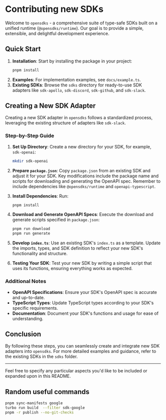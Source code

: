 # Contributing new SDKs

Welcome to `opensdks` - a comprehensive suite of type-safe SDKs built on a unified runtime (`@opensdks/runtime`). Our goal is to provide a simple, extensible, and delightful development experience.

## Quick Start

1. **Installation**: Start by installing the package in your project:
   ```bash
   pnpm install
   ```
2. **Examples**: For implementation examples, see `docs/example.ts`.
3. **Existing SDKs**: Browse the `sdks` directory for ready-to-use SDK adapters like `sdk-apollo`, `sdk-discord`, `sdk-github`, and `sdk-slack`.

## Creating a New SDK Adapter

Creating a new SDK adapter in `opensdks` follows a standardized process, leveraging the existing structure of adapters like `sdk-slack`.

### Step-by-Step Guide

1. **Set Up Directory**:
   Create a new directory for your SDK, for example, `sdk-openai`:
   ```bash
   mkdir sdk-openai
   ```

2. **Prepare `package.json`**:
   Copy `package.json` from an existing SDK and adjust it for your SDK. Key modifications include the package name and scripts for downloading and generating the OpenAPI spec. Remember to include dependencies like `@opensdks/runtime` and `openapi-typescript`.

3. **Install Dependencies**:
   Run:
   ```bash
   pnpm install
   ```

4. **Download and Generate OpenAPI Specs**:
   Execute the download and generate scripts specified in `package.json`:
   ```bash
   pnpm run download
   pnpm run generate
   ```

5. **Develop `index.ts`**:
   Use an existing SDK's `index.ts` as a template. Update the imports, types, and SDK definition to reflect your new SDK's functionality and structure.

6. **Testing Your SDK**:
   Test your new SDK by writing a simple script that uses its functions, ensuring everything works as expected.

### Additional Notes

- **OpenAPI Specifications**: Ensure your SDK's OpenAPI spec is accurate and up-to-date.
- **TypeScript Types**: Update TypeScript types according to your SDK's specific requirements.
- **Documentation**: Document your SDK's functions and usage for ease of understanding.

## Conclusion

By following these steps, you can seamlessly create and integrate new SDK adapters into `opensdks`. For more detailed examples and guidance, refer to the existing SDKs in the `sdks` folder.

---

Feel free to specify any particular aspects you'd like to be included or expanded upon in this README.

## Random useful commands

```bash
pnpm sync-manifests google
turbo run build  --filter sdk-google
pnpm -r publish --no-git-checks
```
